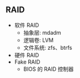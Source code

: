 ## RAID

- 软件 RAID
  - 抽象层: mdadm
  - 逻辑卷: LVM
  - 文件系统: zfs、btrfs
- 硬件 RAID
- Fake RAID
  - BIOS 的 RAID 控制器
